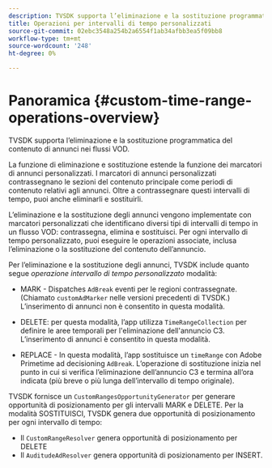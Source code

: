 ```yaml
---
description: TVSDK supporta l’eliminazione e la sostituzione programmatica del contenuto di annunci nei flussi VOD.
title: Operazioni per intervalli di tempo personalizzati
source-git-commit: 02ebc3548a254b2a6554f1ab34afbb3ea5f09bb8
workflow-type: tm+mt
source-wordcount: '248'
ht-degree: 0%

---
```


# Panoramica {#custom-time-range-operations-overview}

TVSDK supporta l’eliminazione e la sostituzione programmatica del contenuto di annunci nei flussi VOD.

La funzione di eliminazione e sostituzione estende la funzione dei marcatori di annunci personalizzati. I marcatori di annunci personalizzati contrassegnano le sezioni del contenuto principale come periodi di contenuto relativi agli annunci. Oltre a contrassegnare questi intervalli di tempo, puoi anche eliminarli e sostituirli.

<!--<a id="section_D3FE668CAF764DCC912373D5410C932C"></a>-->

L’eliminazione e la sostituzione degli annunci vengono implementate con marcatori personalizzati che identificano diversi tipi di intervalli di tempo in un flusso VOD: contrassegna, elimina e sostituisci. Per ogni intervallo di tempo personalizzato, puoi eseguire le operazioni associate, inclusa l’eliminazione o la sostituzione del contenuto dell’annuncio.

Per l’eliminazione e la sostituzione degli annunci, TVSDK include quanto segue *operazione intervallo di tempo personalizzato* modalità:

* MARK - Dispatches `AdBreak` eventi per le regioni contrassegnate. (Chiamato `customAdMarker` nelle versioni precedenti di TVSDK.) L’inserimento di annunci non è consentito in questa modalità.

* DELETE: per questa modalità, l’app utilizza `TimeRangeCollection` per definire le aree temporali per l&#39;eliminazione dell&#39;annuncio C3. L’inserimento di annunci è consentito in questa modalità.
* REPLACE - In questa modalità, l’app sostituisce un `timeRange` con Adobe Primetime ad decisioning `AdBreak`. L’operazione di sostituzione inizia nel punto in cui si verifica l’eliminazione dell’annuncio C3 e termina all’ora indicata (più breve o più lunga dell’intervallo di tempo originale).

TVSDK fornisce un `CustomRangesOpportunityGenerator` per generare opportunità di posizionamento per gli intervalli MARK e DELETE. Per la modalità SOSTITUISCI, TVSDK genera due opportunità di posizionamento per ogni intervallo di tempo:

* Il `CustomRangeResolver` genera opportunità di posizionamento per DELETE
* Il `AuditudeAdResolver` genera opportunità di posizionamento per INSERT.
